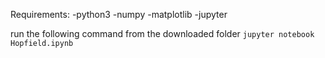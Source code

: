 Requirements:
-python3
-numpy 
-matplotlib
-jupyter

run the following command from the downloaded folder
`jupyter notebook Hopfield.ipynb`

